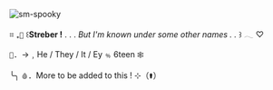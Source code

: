![sm-spooky](https://github.com/user-attachments/assets/013350e8-5460-4cd7-a6c4-6996f30aab11)

⌗ ₊` 🦇 ` ꒰**Streber !** . . . _But I'm known under some other names . ._ ꒱ 𓂃 ♡

`🍷`．→﹐He / They / It / Ey `﹪` 6teen `🕸️`

 ╰╮ `🩸`．More to be added to this ! ⊹（`⚰️`）
